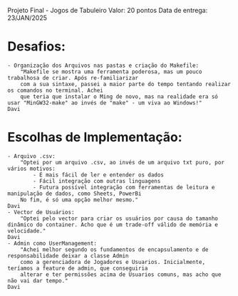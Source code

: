 Projeto Final - Jogos de Tabuleiro
Valor: 20 pontos
Data de entrega: 23/JAN/2025

# Desafios:
    - Organização dos Arquivos nas pastas e criação do Makefile:
        "Makefile se mostra uma ferramenta poderosa, mas um pouco trabalhosa de criar. Após re-familiarizar 
        com a sua sintaxe, passei a maior parte do tempo tentando realizar os comandos no terminal. Achei 
        que teria que instalar o Ming de novo, mas na realidade era só usar "MinGW32-make" ao invés de "make" - um viva ao Windows!"
    Davi
# Escolhas de Implementação:
    - Arquivo .csv:
        "Optei por um arquivo .csv, ao invés de um arquivo txt puro, por vários motivos:
            - É mais fácil de ler e entender os dados
            - Fácil integração com outras linguagens
            - Futura possível integração com ferramentas de leitura e manipulação de dados, como Sheets, PowerBi
        No fim, é só uma opção melhor mesmo."
    Davi
    - Vector de Usuários:
        "Optei pelo vector para criar os usuários por causa do tamanho dinâmico do container. Acho que é um trade-off válido de memória e velocidade."
    Davi
    - Admin como UserManagement:
        "Achei melhor segundo os fundamentos de encapsulamento e de responsabilidade deixar a classe Admin 
        como a gerenciadora de Jogadores e Usuarios. Inicialmente, teríamos a feature de admin, que conseguiria 
        alterar e ter permissões acima de Usuarios comuns, mas acho que não vai dar tempo."
    Davi
